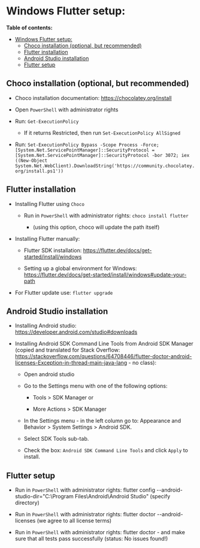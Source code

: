 # Windows Flutter setup:

**Table of contents:**

- [Windows Flutter setup:](#windows-flutter-setup)
  - [Choco installation (optional, but recommended)](#choco-installation-optional-but-recommended)
  - [Flutter installation](#flutter-installation)
  - [Android Studio installation](#android-studio-installation)
  - [Flutter setup](#flutter-setup)

## Choco installation (optional, but recommended)

* Choco installation documentation: https://chocolatey.org/install

* Open `PowerShell` with administrator rights

* Run: `Get-ExecutionPolicy`
    * If it returns Restricted, then run `Set-ExecutionPolicy AllSigned`

* Run: `Set-ExecutionPolicy Bypass -Scope Process -Force; [System.Net.ServicePointManager]::SecurityProtocol = [System.Net.ServicePointManager]::SecurityProtocol -bor 3072; iex ((New-Object System.Net.WebClient).DownloadString('https://community.chocolatey.org/install.ps1'))`

## Flutter installation

* Installing Flutter using `Choco`

    * Run in `PowerShell` with administrator rights: `choco install flutter`
        
        * (using this option, choco will update the path itself)

* Installing Flutter manually:

    * Flutter SDK installation: https://flutter.dev/docs/get-started/install/windows

    * Setting up a global environment for Windows: https://flutter.dev/docs/get-started/install/windows#update-your-path

* For Flutter update use: `flutter upgrade`

## Android Studio installation

* Installing Android studio: https://developer.android.com/studio#downloads

* Installing Android SDK Command Line Tools from Android SDK Manager (copied and translated for Stack Overflow: https://stackoverflow.com/questions/64708446/flutter-doctor-android-licenses-Exception-in-thread-main-java-lang - no class):

    * Open android studio

    * Go to the Settings menu with one of the following options:

        * Tools > SDK Manager or

        * More Actions > SDK Manager

    * In the Settings menu - in the left column go to: Appearance and Behavior > System Settings > Android SDK.

    * Select SDK Tools sub-tab.

    * Check the box: `Android SDK Command Line Tools` and click `Apply` to install.

## Flutter setup

* Run in `PowerShell` with administrator rights: flutter config --android-studio-dir="C:\Program Files\Android\Android Studio" (specify directory)

* Run in `PowerShell` with administrator rights: flutter doctor --android-licenses (we agree to all license terms)

* Run in `PowerShell` with administrator rights: flutter doctor - and make sure that all tests pass successfully (status: No issues found!)
